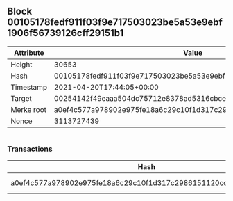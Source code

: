 ## Block 00105178fedf911f03f9e717503023be5a53e9ebf1906f56739126cff29151b1

Attribute | Value
--- | ---
Height | 30653
Hash | 00105178fedf911f03f9e717503023be5a53e9ebf1906f56739126cff29151b1
Timestamp | 2021-04-20T17:44:05+00:00
Target | 00254142f49eaaa504dc75712e8378ad5316cbcead634704b3734b6271167cc4
Merke root | a0ef4c577a978902e975fe18a6c29c10f1d317c2986151120cc6f5dbc39242a3
Nonce | 3113727439

```

```

### Transactions

Hash | Amount
--- | ---
[a0ef4c577a978902e975fe18a6c29c10f1d317c2986151120cc6f5dbc39242a3](a0ef4c577a978902e975fe18a6c29c10f1d317c2986151120cc6f5dbc39242a3.md) | 10.00000000 SKEPTI 
